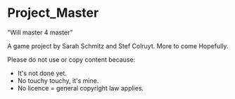 # Project_Master
"Will master 4 master"

A game project by Sarah Schmitz and Stef Colruyt. More to come Hopefully.

Please do not use or copy content because:
- It's not done yet.
- No touchy touchy, it's mine.
- No licence = general copyright law applies.